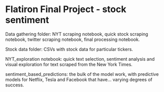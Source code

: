 # Flatiron Final Project - stock sentiment
Data gathering folder: NYT scraping notebook, quick stock scraping notebook, twitter scraping notebook, final processing notebook.

Stock data folder: CSVs with stock data for particular tickers.

NYT_exploration notebook: quick text selection, sentiment analysis and visual exploration for text scraped from the New York Times.

sentiment_based_predictions: the bulk of the model work, with predictive models for Netflix, Tesla and Facebook that have... varying degrees of success.
